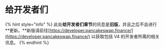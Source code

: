 # 给开发者们

{% hint style="info" %}
此处**给开发者们章节**的讯息是**旧版**，并且之后不会进行**更新。**新版请前往[https://developer.pancakeswap.finance/](https://developer.pancakeswap.finance/) 以获取包括 V4 的开发者所需的相关讯息。
{% endhint %}
